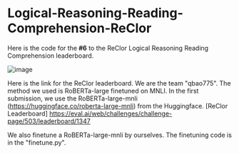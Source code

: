 # Logical-Reasoning-Reading-Comprehension-ReClor
Here is the code for the **#6** to the ReClor Logical Reasoning Reading Comprehension leaderboard. 

![image](https://user-images.githubusercontent.com/23516191/125377937-f4415080-e3e1-11eb-897d-48350be6792f.png)

Here is the link for the ReClor leaderboard. We are the team "qbao775". The method we used is RoBERTa-large finetuned on MNLI. In the first submission, we use the RoBERTa-large-mnli (https://huggingface.co/roberta-large-mnli) from the Huggingface. 
[ReClor Leaderboard] https://eval.ai/web/challenges/challenge-page/503/leaderboard/1347

We also finetune a RoBERTa-large-mnli by ourselves. The finetuning code is in the "finetune.py".
